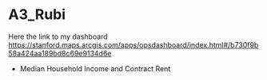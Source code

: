 # A3_Rubi

Here the link to my dashboard  https://stanford.maps.arcgis.com/apps/opsdashboard/index.html#/b730f9b58a424aa189bd8c69e9134d6e

- Median Household Income and Contract Rent

